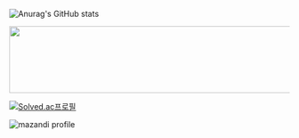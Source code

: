 
<!--
**jhgl0419/jhgl0419** is a ✨ _special_ ✨ repository because its `README.md` (this file) appears on your GitHub profile.

Here are some ideas to get you started:

- 🔭 I’m currently working on ...
- 🌱 I’m currently learning ...
- 👯 I’m looking to collaborate on ...
- 🤔 I’m looking for help with ...
- 💬 Ask me about ...
- 📫 How to reach me: ...
- 😄 Pronouns: ...
- ⚡ Fun fact: ...
-->
![Anurag's GitHub stats](https://github-readme-stats.vercel.app/api?username=jhgl0419&show_icons=true&theme=radical)

<a href="https://github.com/devxb/gitanimals">
  <img src="https://render.gitanimals.org/lines/jhgl0419?pet-id=1" width="1000" height="120"/>
</a>

[![Solved.ac프로필](http://mazassumnida.wtf/api/v2/generate_badge?boj=supercsehan)](https://solved.ac/supercsehan)

![mazandi profile](http://mazandi.herokuapp.com/api?handle=supercsehan&theme=warm)
